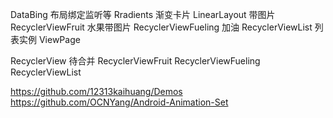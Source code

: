 DataBing 布局绑定监听等
Rradients 渐变卡片
LinearLayout 带图片
RecyclerViewFruit 水果带图片
RecyclerViewFueling 加油
RecyclerViewList 列表实例
ViewPage

RecyclerView 待合并
RecyclerViewFruit
RecyclerViewFueling
RecyclerViewList


https://github.com/12313kaihuang/Demos
https://github.com/OCNYang/Android-Animation-Set
